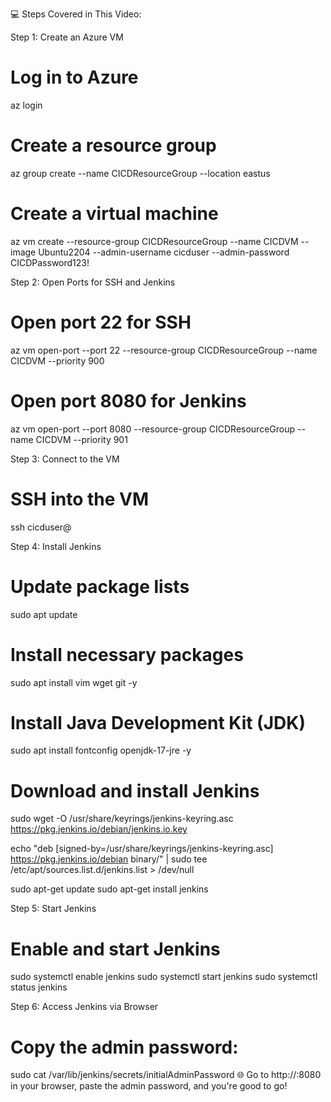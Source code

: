 💻 Steps Covered in This Video:

Step 1: Create an Azure VM

# Log in to Azure
az login

# Create a resource group
az group create --name CICDResourceGroup --location eastus

# Create a virtual machine
az vm create --resource-group CICDResourceGroup --name CICDVM --image Ubuntu2204 --admin-username cicduser --admin-password CICDPassword123!

Step 2: Open Ports for SSH and Jenkins
# Open port 22 for SSH
az vm open-port --port 22 --resource-group CICDResourceGroup --name CICDVM --priority 900

# Open port 8080 for Jenkins
az vm open-port --port 8080 --resource-group CICDResourceGroup --name CICDVM --priority 901

Step 3: Connect to the VM
# SSH into the VM
ssh cicduser@<public-ip-address>

Step 4: Install Jenkins
# Update package lists
sudo apt update

# Install necessary packages
sudo apt install vim wget git -y

# Install Java Development Kit (JDK)
sudo apt install fontconfig openjdk-17-jre -y

# Download and install Jenkins
sudo wget -O /usr/share/keyrings/jenkins-keyring.asc https://pkg.jenkins.io/debian/jenkins.io.key

echo "deb [signed-by=/usr/share/keyrings/jenkins-keyring.asc] https://pkg.jenkins.io/debian binary/" | sudo tee /etc/apt/sources.list.d/jenkins.list > /dev/null

sudo apt-get update
sudo apt-get install jenkins

Step 5: Start Jenkins
# Enable and start Jenkins
sudo systemctl enable jenkins
sudo systemctl start jenkins
sudo systemctl status jenkins

Step 6: Access Jenkins via Browser
# Copy the admin password:
sudo cat /var/lib/jenkins/secrets/initialAdminPassword
🌐 Go to http://<public-ip-address>:8080 in your browser, paste the admin password, and you're good to go!
